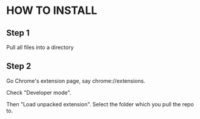 HOW TO INSTALL
=============

Step 1
-------------
Pull all files into a directory

Step 2
-------------
Go Chrome's extension page, say chrome://extensions.

Check "Developer mode".

Then "Load unpacked extension". Select the folder which you pull the repo to.